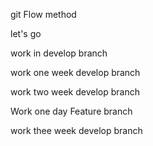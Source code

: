 git Flow method

let's go 

work in develop branch

work one week develop branch


work two week develop branch

Work one day Feature branch


work thee week develop branch
